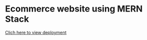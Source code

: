 # Ecommerce website using MERN Stack

<a href="https://shree-hari.herokuapp.com">Clich here to view deployment</a>
